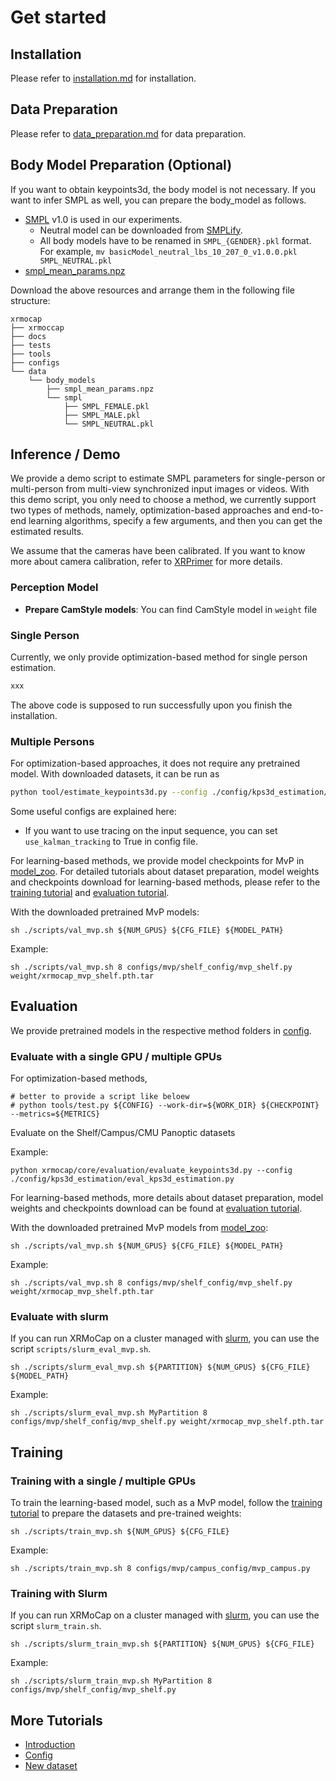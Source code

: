 # Get started

## Installation

Please refer to [installation.md](./installation.md) for installation.

## Data Preparation

Please refer to [data_preparation.md](./dataset_preparation.md) for data preparation.

## Body Model Preparation (Optional)

If you want to obtain keypoints3d, the body model is not necessary.
If you want to infer SMPL as well, you can prepare the body_model as follows.

- [SMPL](https://smpl.is.tue.mpg.de/) v1.0 is used in our experiments.
  - Neutral model can be downloaded from [SMPLify](https://smplify.is.tue.mpg.de/).
  - All body models have to be renamed in `SMPL_{GENDER}.pkl` format. <br/>
    For example, `mv basicModel_neutral_lbs_10_207_0_v1.0.0.pkl SMPL_NEUTRAL.pkl`
- [smpl_mean_params.npz](https://openmmlab-share.oss-cn-hangzhou.aliyuncs.com/mmhuman3d/models/smpl_mean_params.npz?versionId=CAEQHhiBgICN6M3V6xciIDU1MzUzNjZjZGNiOTQ3OWJiZTJmNThiZmY4NmMxMTM4)

Download the above resources and arrange them in the following file structure:

```text
xrmocap
├── xrmoccap
├── docs
├── tests
├── tools
├── configs
└── data
    └── body_models
        ├── smpl_mean_params.npz
        └── smpl
            ├── SMPL_FEMALE.pkl
            ├── SMPL_MALE.pkl
            └── SMPL_NEUTRAL.pkl
```

## Inference / Demo

We provide a demo script to estimate SMPL parameters for single-person or multi-person from multi-view synchronized input images or videos. With this demo script, you only need to choose a method, we currently support two types of methods, namely, optimization-based approaches and end-to-end learning algorithms, specify a few arguments, and then you can get the estimated results.

We assume that the cameras have been calibrated. If you want to know more about camera calibration, refer to [XRPrimer]() for more details.

### Perception Model

 -  **Prepare CamStyle models**:
You can find CamStyle model in `weight` file

### Single Person

Currently, we only provide optimization-based method for single person estimation.

```bash
xxx
```

The above code is supposed to run successfully upon you finish the installation.

### Multiple Persons

For optimization-based approaches, it does not require any pretrained model. With downloaded datasets, it can be run as

```bash
python tool/estimate_keypoints3d.py --config ./config/kps3d_estimation/shelf_config/estimate_kps3d.py
```

Some useful configs are explained here:

 - If you want to use tracing on the input sequence, you can set `use_kalman_tracking` to True in config file.

For learning-based methods, we provide model checkpoints for MvP in [model_zoo](./benchmark.md). For detailed tutorials about dataset preparation, model weights and checkpoints download for learning-based methods, please refer to the [training tutorial](./tool/train_model.md) and [evaluation tutorial](./tool/val_model.md).

With the downloaded pretrained MvP models:

```shell
sh ./scripts/val_mvp.sh ${NUM_GPUS} ${CFG_FILE} ${MODEL_PATH}
```

Example:
```shell
sh ./scripts/val_mvp.sh 8 configs/mvp/shelf_config/mvp_shelf.py weight/xrmocap_mvp_shelf.pth.tar
```


## Evaluation

We provide pretrained models in the respective method folders in [config](config).

### Evaluate with a single GPU / multiple GPUs

For optimization-based methods,

```shell
# better to provide a script like beloew
# python tools/test.py ${CONFIG} --work-dir=${WORK_DIR} ${CHECKPOINT} --metrics=${METRICS}
```

Evaluate on the Shelf/Campus/CMU Panoptic datasets

Example:
```shell
python xrmocap/core/evaluation/evaluate_keypoints3d.py --config ./config/kps3d_estimation/eval_kps3d_estimation.py
```

For learning-based methods, more details about dataset preparation, model weights and checkpoints download can be found at [evaluation tutorial](./tool/val_model.md).

With the downloaded pretrained MvP models from [model_zoo](./benchmark.md):

```shell
sh ./scripts/val_mvp.sh ${NUM_GPUS} ${CFG_FILE} ${MODEL_PATH}
```

Example:
```shell
sh ./scripts/val_mvp.sh 8 configs/mvp/shelf_config/mvp_shelf.py weight/xrmocap_mvp_shelf.pth.tar
```


### Evaluate with slurm

If you can run XRMoCap on a cluster managed with [slurm](https://slurm.schedmd.com/), you can use the script `scripts/slurm_eval_mvp.sh`.

```shell
sh ./scripts/slurm_eval_mvp.sh ${PARTITION} ${NUM_GPUS} ${CFG_FILE} ${MODEL_PATH}
```
Example:
```shell
sh ./scripts/slurm_eval_mvp.sh MyPartition 8 configs/mvp/shelf_config/mvp_shelf.py weight/xrmocap_mvp_shelf.pth.tar
```


## Training

### Training with a single / multiple GPUs

To train the learning-based model, such as a MvP model, follow the [training tutorial](./tool/train_model.md) to prepare the datasets and pre-trained weights:

```
sh ./scripts/train_mvp.sh ${NUM_GPUS} ${CFG_FILE}
```
Example:

```
sh ./scripts/train_mvp.sh 8 configs/mvp/campus_config/mvp_campus.py
```

### Training with Slurm

If you can run XRMoCap on a cluster managed with [slurm](https://slurm.schedmd.com/), you can use the script `slurm_train.sh`.

```shell
sh ./scripts/slurm_train_mvp.sh ${PARTITION} ${NUM_GPUS} ${CFG_FILE}
```
Example:
```shell
sh ./scripts/slurm_train_mvp.sh MyPartition 8 configs/mvp/shelf_config/mvp_shelf.py
```


## More Tutorials

- [Introduction](./tutorials/introduction.md)
- [Config](./tutorials/config.md)
- [New dataset](./tutorials/new_dataset.md)
